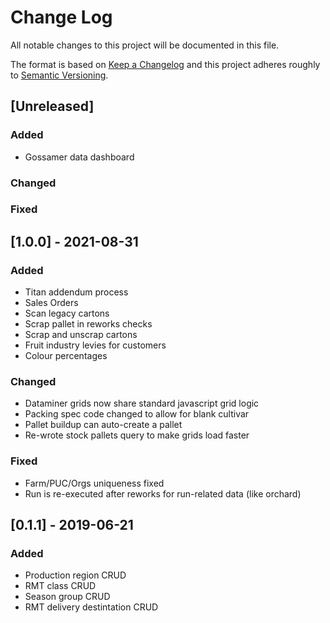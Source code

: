# Change Log
All notable changes to this project will be documented in this file.

The format is based on [Keep a Changelog](http://keepachangelog.com/)
and this project adheres roughly to [Semantic Versioning](http://semver.org/).


## [Unreleased]
### Added
- Gossamer data dashboard
### Changed
### Fixed

## [1.0.0] - 2021-08-31
### Added
- Titan addendum process
- Sales Orders
- Scan legacy cartons
- Scrap pallet in reworks checks
- Scrap and unscrap cartons
- Fruit industry levies for customers
- Colour percentages
### Changed
- Dataminer grids now share standard javascript grid logic
- Packing spec code changed to allow for blank cultivar
- Pallet buildup can auto-create a pallet
- Re-wrote stock pallets query to make grids load faster
### Fixed
- Farm/PUC/Orgs uniqueness fixed
- Run is re-executed after reworks for run-related data (like orchard)

## [0.1.1] - 2019-06-21
### Added
- Production region CRUD
- RMT class CRUD
- Season group CRUD
- RMT delivery destintation CRUD
